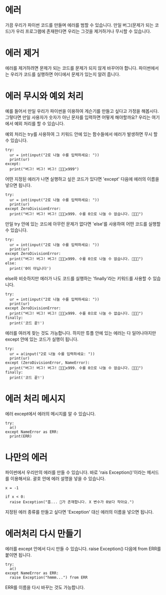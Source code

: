 # 에러
가끔 우리가 파이썬 코드를 만들며 에러를 범할 수 있습니다. 만일 버그(문제가 되는 코드)가 우리 프로그램에 존재한다면 우리는 그것을 제거하거나 무시할 수 있습니다.

# 에러 제거
에러를 제거하려면 문제가 되는 코드를 문제가 되지 않게 바꾸어야 합니다. 파이썬에서는 우리가 코드를 실행하면 어디에서 문제가 있는지 알려 줍니다.

# 에러 무시와 예외 처리
예를 들어서 만일 우리가 파이썬을 이용하여 게슨기를 만들고 싶다고 가정을 해봅시다. 그렇다면 만일 사용자가 숫자가 아닌 문자를 입력하면 어떻게 해야할까요? 우리는 여기에서 예외 처리를 할 수 있습니다.

예외 처리는 try를 사용하여 그 키워드 안에 있는 함수들에서 에러가 발생하면 무시 할 수 있습니다.
```
try:
  ur = int(input("2로 나눌 수를 입력하세요: "))
  print(ur)
except:
  print("버그! 버그! 버그! 🐛🐛🐛x999")
```

어떤 지정된 에러가 나면 실행하고 싶은 코드가 있다면 'except' 다음에 에러의 이름을 넣으면 됩니다.

```
try:
  ur = int(input("2로 나눌 수를 입력하세요: "))
  print(ur)
except ZeroDivisionError:
  print("버그! 버그! 버그! 🐛🐛🐛x999. 수를 0으로 나눌 수 없습니다. 🐛🐛🐛")
```

만일 try 안에 있는 코드에 아무런 문제가 없다면 'else'를 사용하여 어떤 코드를 실행할 수 있습니다.

```
try:
  ur = int(input("2로 나눌 수를 입력하세요: "))
  print(ur)
except ZeroDivisionError:
  print("버그! 버그! 버그! 🐛🐛🐛x999. 수를 0으로 나눌 수 없습니다. 🐛🐛🐛")
else:
  print('0이 아닙니다')
```

else와 비슷하지만 에러가 나도 코드를 실행하는 'finally'라는 키워드를 사용할 수 있습니다.

```
try:
  ur = int(input("2로 나눌 수를 입력하세요: "))
  print(ur)
except ZeroDivisionError:
  print("버그! 버그! 버그! 🐛🐛🐛x999. 수를 0으로 나눌 수 없습니다. 🐛🐛🐛")
finally:
  print('코드 끝!')
```

에러를 여러게 찾는 것도 가능합니다. 하지만 튜플 안에 있는 에러는 다 일어나야지만 except 안에 있는 코드가 실행이 됩니다.

```
try:
  ur = a(input("2로 나눌 수를 입력하세요: "))
  print(ur)
except (ZeroDivisionError, NameError):
  print("버그! 버그! 버그! 🐛🐛🐛x999. 수를 0으로 나눌 수 없습니다. 🐛🐛🐛")
finally:
  print('코드 끝!')
```

# 에러 처리 메시지
에러 except에서 에러의 메시지를 알 수 있습니다.

```
try:
  a()
except NameError as ERR:
  print(ERR)
```

# 나만의 에러
파이썬에서 우리만의 에러를 만들 수 있습니다. 바로 'rais Exception()'이라는 메서드를 이용해서요. 괄호 안에 에러 설명을 넣을 수 있습니다.

```
x = -1

if x < 0:
  raise Exception("흠... 🐛가 존재합니다. X 변수가 0보다 작아요.")
```

지정된 에러 종류를 만들고 싶다면 'Exception' 대신 에러의 이름을 넣으면 됩니다.

# 에러처리 다시 만들기
에러를 except 안에서 다시 만들 수 있습니다. raise Exception() 다음에 from ERR를 붙이면 됩니다.

```
try:
  a()
except NameError as ERR:
  raise Exception("hmmm...") from ERR
```

ERR를 이름을 다시 바꾸는 것도 가능합니다.
